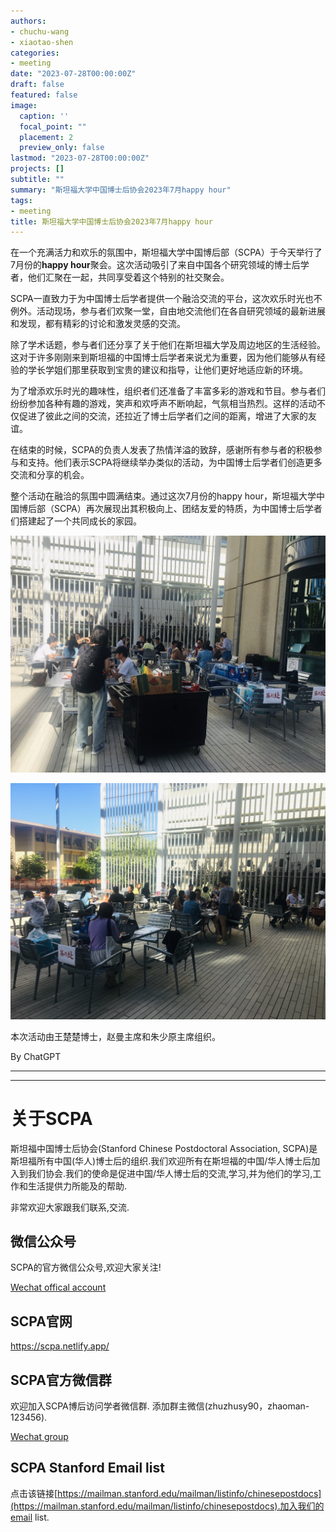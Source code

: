 ```yaml
---
authors:
- chuchu-wang
- xiaotao-shen
categories:
- meeting
date: "2023-07-28T00:00:00Z"
draft: false
featured: false
image:
  caption: ''
  focal_point: ""
  placement: 2
  preview_only: false
lastmod: "2023-07-28T00:00:00Z"
projects: []
subtitle: ""
summary: "斯坦福大学中国博士后协会2023年7月happy hour"
tags:
- meeting
title: 斯坦福大学中国博士后协会2023年7月happy hour
---
```


在一个充满活力和欢乐的氛围中，斯坦福大学中国博后部（SCPA）于今天举行了7月份的**happy hour**聚会。这次活动吸引了来自中国各个研究领域的博士后学者，他们汇聚在一起，共同享受着这个特别的社交聚会。

SCPA一直致力于为中国博士后学者提供一个融洽交流的平台，这次欢乐时光也不例外。活动现场，参与者们欢聚一堂，自由地交流他们在各自研究领域的最新进展和发现，都有精彩的讨论和激发灵感的交流。

除了学术话题，参与者们还分享了关于他们在斯坦福大学及周边地区的生活经验。这对于许多刚刚来到斯坦福的中国博士后学者来说尤为重要，因为他们能够从有经验的学长学姐们那里获取到宝贵的建议和指导，让他们更好地适应新的环境。

为了增添欢乐时光的趣味性，组织者们还准备了丰富多彩的游戏和节目。参与者们纷纷参加各种有趣的游戏，笑声和欢呼声不断响起，气氛相当热烈。这样的活动不仅促进了彼此之间的交流，还拉近了博士后学者们之间的距离，增进了大家的友谊。

在结束的时候，SCPA的负责人发表了热情洋溢的致辞，感谢所有参与者的积极参与和支持。他们表示SCPA将继续举办类似的活动，为中国博士后学者们创造更多交流和分享的机会。

整个活动在融洽的氛围中圆满结束。通过这次7月份的happy hour，斯坦福大学中国博后部（SCPA）再次展现出其积极向上、团结友爱的特质，为中国博士后学者们搭建起了一个共同成长的家园。

![](WechatIMG21287.jpg)

![](WechatIMG21288.jpg)

本次活动由王楚楚博士，赵曼主席和朱少原主席组织。

By ChatGPT

---

---

# **关于SCPA**

斯坦福中国博士后协会(Stanford Chinese Postdoctoral Association, SCPA)是斯坦福所有中国(华人)博士后的组织.我们欢迎所有在斯坦福的中国/华人博士后加入到我们协会.我们的使命是促进中国/华人博士后的交流,学习,并为他们的学习,工作和生活提供力所能及的帮助.

非常欢迎大家跟我们联系,交流.

## 微信公众号

SCPA的官方微信公众号,欢迎大家关注!

[Wechat offical account](https://www.shenxt.info/files/scpa_wechat.jpeg)

## SCPA官网

https://scpa.netlify.app/

## SCPA官方微信群

欢迎加入SCPA博后访问学者微信群.
添加群主微信(zhuzhusy90，zhaoman-123456).

[Wechat group](https://www.shenxt.info/files/wechat_QR.jpg)

## SCPA Stanford Email list

点击该链接[https://mailman.stanford.edu/mailman/listinfo/chinesepostdocs](https://mailman.stanford.edu/mailman/listinfo/chinesepostdocs).加入我们的email list.



